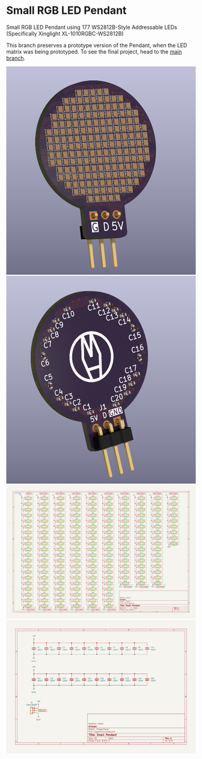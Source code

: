 # Small RGB LED Pendant

Small RGB LED Pendant using 177 WS2812B-Style Addressable LEDs (Specifically Xinglight XL-1010RGBC-WS2812B)

This branch preserves a prototype version of the Pendant, when the LED matrix was being prototyped. To see the final project, head to the [main branch](https://github.com/mjhaahr/RGB-LED-Pendant/).

![Front Side Render - LED Matrix](images/render-front.png)
![Back Side Render - Capacitors](images/render-back.png)
![LED Matrix Schematic Page](images/Small_Pendant-LEDs.svg)
![Capacitors Schematic Page](images/Small_Pendant-Capacitors.svg)
